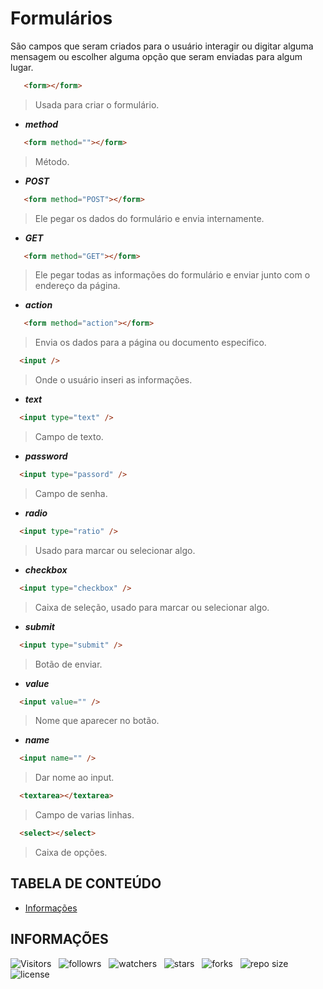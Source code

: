 <!-- TITLE -->
# Formulários

São campos que seram criados para o usuário interagir ou digitar alguma mensagem ou escolher alguma opção que seram enviadas para algum lugar.

```html
   <form></form>
```

> Usada para criar o formulário.

* ***method***

```html
   <form method=""></form>
```

> Método. 

* ***POST***

```html
   <form method="POST"></form>
```

> Ele pegar os dados do formulário e envia internamente.

* ***GET***

```html
   <form method="GET"></form>
```

> Ele pegar todas as informações do formulário e enviar junto com o endereço da página.

* ***action***

```html
   <form method="action"></form>
```

> Envia os dados para a página ou documento especifico.

```html
  <input />
```

> Onde o usuário inseri as informações.

* ***text***

```html
  <input type="text" />
```

> Campo de texto.

* ***password***

```html
  <input type="passord" />
```

> Campo de senha.

* ***radio***

```html
  <input type="ratio" />
```

> Usado para marcar ou selecionar algo.

* ***checkbox***

```html
  <input type="checkbox" />
```

> Caixa de seleção, usado para marcar ou selecionar algo.

* ***submit***

```html
  <input type="submit" />
```

> Botão de enviar.

* ***value***

```html
  <input value="" />
```

> Nome que aparecer no botão.

* ***name***

```html
  <input name="" />
```

> Dar nome ao input.

```html
  <textarea></textarea>
```

  > Campo de varias linhas.

```html
  <select></select>
```

  > Caixa de opções.

<!-- TABLE OF CONTENTS -->
## TABELA DE CONTEÚDO

<!-- - [Vista por cima](#vista-por-cima) -->
<!--  - [Foto da tela](#foto-da-tela) -->
<!--  - [Links](#links) -->
<!-- - [Meu processo](#meu-processo) -->
<!--  - [Contruido com](#construido-com) -->
<!--  - [O que aprendi](#o-que-aprendi) -->
<!--  - [Desenvolvimento contínuo](#desenvolvimento-contínuo) -->
<!--  - [Recusos úteis](#recursos-úteis) -->
<!-- - [Autor](#autor) -->
<!-- - [Agradecimentos](#agradecimentos) -->
- [Informações](#informações)

<!-- OVERVIEW -->
<!-- ## VISTA POR CIMA -->

<!-- SCREENSHOT -->
<!-- ### FOTO DA TELA -->

<!-- LINKS -->
<!-- ### LINKS -->

<!-- MY PROCESS -->
<!-- ## MEU PROCESSO -->

<!-- BUILT WITH -->
<!-- ### CONSTRUIDO COM -->

<!-- WHAT I LEARNED -->
<!-- ### O QUE APRENDI -->

<!-- CONTINUED DEVELOPMENT -->
<!-- ### DESENVOLVIMENTO CONTÍNUO -->

<!-- USEFUL RESOURCES -->
<!-- ### RECURSOS ÚTEIS -->

<!-- AUTHOR -->
<!-- ## AUTOR -->

<!-- ACKNOWLEDGMENTS -->
<!-- ## AGRADECIMENTOS -->

<!-- INFORMATION -->
## INFORMAÇÕES

![Visitors](https://api.visitorbadge.io/api/visitors?path=Devsgeeknerd%2Ffor&label=Visitantes&labelColor=%23f9e64f&countColor=%23008000&style=plastic "Total de Visitas")
&nbsp;
![followrs](https://img.shields.io/github/followers/Devsgeeknerd?style=plastic&label=SEGUIDORES&labelColor=f9e64f "Total de Seguidores")
&nbsp;
![watchers](https://img.shields.io/github/watchers/Devsgeeknerd/for?style=plastic&label=OBSERVADORES&labelColor=f9e64f "Total de Observadores")
&nbsp;
![stars](https://img.shields.io/github/stars/Devsgeeknerd/for?style=plastic&label=ESTRELAS&labelColor=f9e64f "Total de Estrelas Recebidas")
&nbsp;
![forks](https://img.shields.io/github/forks/Devsgeeknerd/for?style=plastic&label=BIFURCAÇÕES&labelColor=f9e64f "Total de Bifurcações")
&nbsp;
![repo size](https://img.shields.io/github/repo-size/Devsgeeknerd/for?style=plastic&label=TAMANHO&labelColor=f9e64f "Tamanho do Repositório")
&nbsp;
![license](https://img.shields.io/github/license/Devsgeeknerd/for?style=plastic&label=LICENÇA&labelColor=f9e64f "Licença do Repositório")
